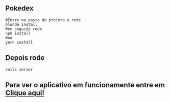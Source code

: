 ## Pokedex

```
#Entre na pasta do projeto e rode 
blunde install
#em seguida rode
npm install
#ou
yarn install
```
## Depois rode 
```
rails server 
```
## Para ver o aplicativo em funcionamente entre em [Clique aqui!](http://aa-pokedex.herokuapp.com/)
